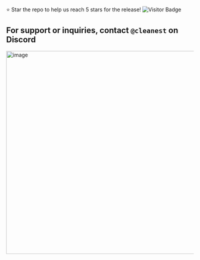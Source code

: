 
⭐ Star the repo to help us reach 5 stars for the release! ![Visitor Badge](https://visitor-badge.laobi.icu/badge?page_id=bQxQ.Krunker-botter)

## For support or inquiries, contact `@cleanest` on Discord

<img width="1490" height="546" alt="image" src="https://github.com/user-attachments/assets/f43b523b-ab26-4c9b-b503-62a66f9b7277" />
